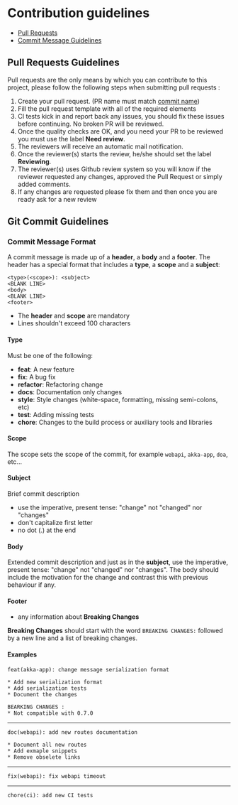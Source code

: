 # Contribution guidelines

- [Pull Requests](#pullrequest)
- [Commit Message Guidelines](#commit)

## <a name="pullrequest"></a> Pull Requests Guidelines
Pull requests are the only means by which you can contribute to this project, please follow the following steps when submitting pull requests :

1. Create your pull request. (PR name must match [commit name](#commit))
2. Fill the pull request template with all of the required elements
3. CI tests kick in and report back any issues, you should fix these issues before continuing. No broken PR will be reviewed.
4. Once the quality checks are OK, and you need your PR to be reviewed you must use the label **Need review**.
5. The reviewers will receive an automatic mail notification.
6. Once the reviewer(s) starts the review, he/she should set the label **Reviewing**.
7. The reviewer(s) uses Github review system so you will know if the reviewer requested any changes, approved the Pull Request or simply added comments.
8. If any changes are requested please fix them and then once you are ready ask for a new review

## <a name="commit"></a> Git Commit Guidelines 

### Commit Message Format
A commit message is made up of a **header**, a **body** and a **footer**.  The header has a special
format that includes a **type**, a **scope** and a **subject**:

```
<type>(<scope>): <subject>
<BLANK LINE>
<body>
<BLANK LINE>
<footer>
```

* The **header** and **scope** are mandatory
* Lines shouldn't exceed 100 characters

#### Type
Must be one of the following:

* **feat**: A new feature
* **fix**: A bug fix
* **refactor**: Refactoring change
* **docs**: Documentation only changes
* **style**: Style changes (white-space, formatting, missing semi-colons, etc)
* **test**: Adding missing tests
* **chore**: Changes to the build process or auxiliary tools and libraries

#### Scope
The scope sets the scope of the commit, for example `webapi`, `akka-app`, `doa`, etc...

#### Subject
Brief commit description

* use the imperative, present tense: "change" not "changed" nor "changes"
* don't capitalize first letter
* no dot (.) at the end

#### Body
Extended commit description and just as in the **subject**, use the imperative, present tense: "change" not "changed" nor "changes".
The body should include the motivation for the change and contrast this with previous behaviour if any.

#### Footer

* any information about **Breaking Changes**

**Breaking Changes** should start with the word `BREAKING CHANGES:` followed by a new line and a list of breaking changes.

#### Examples

```
feat(akka-app): change message serialization format

* Add new serialization format
* Add serialization tests
* Document the changes

BEARKING CHANGES :
* Not compatible with 0.7.0
```

---

```
doc(webapi): add new routes documentation

* Document all new routes
* Add exmaple snippets
* Remove obselete links

```

---

```
fix(webapi): fix webapi timeout
```

---

```
chore(ci): add new CI tests
```